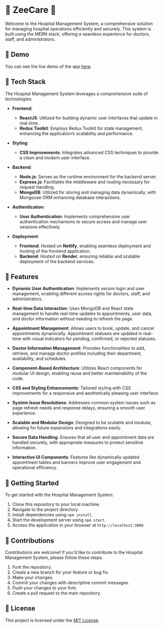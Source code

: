 # 🏥 ZeeCare 🏥

Welcome to the Hospital Management System, a comprehensive solution for managing hospital operations efficiently and securely. This system is built using the MERN stack, offering a seamless experience for doctors, staff, and administrators.

## 🚀 Demo

You can see the live demo of the app [here](https://zeecare-vikash.netlify.app).

## 🚀 Tech Stack

The Hospital Management System leverages a comprehensive suite of technologies:

- **Frontend**:
  - **ReactJS**: Utilized for building dynamic user interfaces that update in real-time.
  - **Redux Toolkit**: Employs Redux Toolkit for state management, enhancing the application’s scalability and performance.

- **Styling**:
  - **CSS Improvements**: Integrates advanced CSS techniques to provide a clean and modern user interface.

- **Backend**:
  - **Node.js**: Serves as the runtime environment for the backend server.
  - **Express.js**: Facilitates the middleware and routing necessary for request handling.
  - **MongoDB**: Utilized for storing and managing data dynamically, with Mongoose ORM enhancing database interactions.

- **Authentication**:
  - **User Authentication**: Implements comprehensive user authentication mechanisms to secure access and manage user sessions effectively.

- **Deployment**:
  - **Frontend**: Hosted on **Netlify**, enabling seamless deployment and hosting of the frontend application.
  - **Backend**: Hosted on **Render**, ensuring reliable and scalable deployment of the backend services.

## 🚀 Features

- **Dynamic User Authentication**: Implements secure login and user management, enabling different access rights for doctors, staff, and administrators.

- **Real-time Data Interaction**: Uses MongoDB and React state management to handle real-time updates to appointments, user data, and doctor information without needing to refresh the page.

- **Appointment Management**: Allows users to book, update, and cancel appointments dynamically. Appointment statuses are updated in real-time with visual indicators for pending, confirmed, or rejected statuses.

- **Doctor Information Management**: Provides functionalities to add, retrieve, and manage doctor profiles including their department, availability, and schedules.

- **Component-Based Architecture**: Utilizes React components for modular UI design, enabling reuse and better maintainability of the code.

- **CSS and Styling Enhancements**: Tailored styling with CSS improvements for a responsive and aesthetically pleasing user interface.

- **System Issue Resolutions**: Addresses common system issues such as page refresh needs and response delays, ensuring a smooth user experience.

- **Scalable and Modular Design**: Designed to be scalable and modular, allowing for future expansions and integrations easily.

- **Secure Data Handling**: Ensures that all user and appointment data are handled securely, with appropriate measures to protect sensitive information.

- **Interactive UI Components**: Features like dynamically updated appointment tables and banners improve user engagement and operational efficiency.

## 🚀 Getting Started

To get started with the Hospital Management System:

1. Clone this repository to your local machine.
2. Navigate to the project directory.
3. Install dependencies using `npm install`.
4. Start the development server using `npm start`.
5. Access the application in your browser at `http://localhost:3000`.

## 🚀 Contributions

Contributions are welcome! If you'd like to contribute to the Hospital Management System, please follow these steps:

1. Fork the repository.
2. Create a new branch for your feature or bug fix.
3. Make your changes.
4. Commit your changes with descriptive commit messages.
5. Push your changes to your fork.
6. Create a pull request to the main repository.

## 🚀 License

This project is licensed under the [MIT License](LICENSE).

